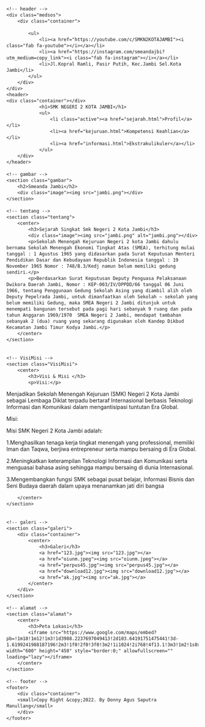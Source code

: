 <!DOCTYPE html>
<html>
<head>
	<meta charset="utf-8">
	<meta name="viewport" content="width=device-width, initial-scale=1">
	<title>website</title>
	<link rel="stylesheet" type="text/css" href="style.css">
	<link rel="stylesheet" type="text/css" href="https://cdnjs.cloudflare.com/ajax/libs/font-awesome/5.15.3/css/all.min.css">
	<link rel="icon" type="image/x-icon" href="icon/download.png"/>
</head>
<body>

	<!-- header -->
	<div class="medsos">
		<div class="container">

			<ul>
				<li><a href="https://youtube.com/c/SMKN2KOTAJAMBI"><i class="fab fa-youtube"></i></a></li>
				<li><a href="https://instagram.com/smeandajbi?utm_medium=copy_link"><i class="fab fa-instagram"></i></a></li>
				<li>Jl.Kopral Ramli, Pasir Putih, Kec.Jambi Sel.Kota Jambi</li>
			</ul>
		</div>
	</div>
	<header>
	<div class="container"></div>
				<h1>SMK NEGERI 2 KOTA JAMBI</h1>
				<ul>
					<li class="active"><a href="sejarah.html">Profil</a></li>
					<li><a href="kejuruan.html">Kompetensi Keahlian</a></li>
					<li><a href="informasi.html">Ekstrakulikuler</a></li>
				</ul>
		</div>
	</header>

	<!-- gambar -->
	<section class="gambar">
		<h2>Smeanda Jambi</h2>
		<div class="image"><img src="jambi.png"></div>
	</section>

	<!-- tentang -->
	<section class="tentang">
		<center>
			<h3>Sejarah Singkat Smk Negeri 2 Kota Jambi</h3>
			<div class="image"><img src="jambi.png" alt="jambi.png"></div>
			<p>Sekolah Menengah Kejuruan Negeri 2 kota Jambi dahulu bernama Sekolah Menengah Ekonomi Tingkat Atas (SMEA), terhitung mulai tanggal : 1 Agustus 1965 yang didasarkan pada Surat Keputusan Menteri Pendidikan Dasar dan Kebudayaan Republik Indonesia tanggal : 19 November 1965 Nomor : 748/B.3/Kedj namun belum memiliki gedung sendiri.</p>
			<p>Berdasarkan Surat Keputusan Deputy Penguasa Pelaksanaan Dwikora Daerah Jambi, Nomor : KEP-003/IV/DPPDD/66 tanggal 06 Juni 1966, tentang Penggunaan Gedung Sekolah Asing yang diambil alih oleh Deputy Pepelrada Jambi, untuk dimanfaatkan oleh Sekolah – sekolah yang belum memiliki Gedung, maka SMEA Negeri 2 Jambi ditunjuk untuk menempati bangunan tersebut pada pagi hari sebanyak 9 ruang dan pada tahun Anggaran 1969/1970  SMEA Negeri 2 Jambi, mendapat tambahan sebanyak 2 (dua) ruang yang sekarang digunakan oleh Kandep Dikbud Kecamatan Jambi Timur Kodya Jambi.</p>
		</center>
	</section>


	<!-- VisiMisi -->
	<section class="VisiMisi">
		<center>
			<h3>Visi & Misi </h3>
			<p>Visi:</p>
<p>Menjadikan Sekolah Menengah Kejuruan (SMK) Negeri 2 Kota Jambi sebagai Lembaga Diklat terpadu bertaraf Internasional berbasis Teknologi Informasi dan Komunikasi dalam mengantisipasi tuntutan Era Global.</p>
            <p>Misi:</p>

<p>Misi SMK Negeri 2 Kota Jambi adalah:</p>
<p>1.Menghasilkan tenaga kerja tingkat menengah yang professional, memiliki Iman dan Taqwa, berjiwa entrepreneur serta mampu bersaing di Era Global.</p>
<p>2.Meningkatkan keterampilan Teknologi Informasi dan Komunikasi serta menguasai bahasa asing sehingga mampu bersaing di dunia Internasional.</p>
<p>3.Mengembangkan fungsi SMK sebagai pusat belajar, Informasi Bisnis dan Seni Budaya daerah dalam upaya menanamkan jati diri bangsa</p>

		</center>
	</section>


	<!-- galeri -->
	<section class="galeri">
		<div class="container">
			<center>
				<h3>Galeri</h3>
				<a href="123.jpg"><img src="123.jpg"></a>
				<a href="oiunm.jpeg"><img src="oiunm.jpeg"></a>
				<a href="perpus45.jpg"><img src="perpus45.jpg"></a>
				<a href="download12.jpg"><img src="download12.jpg"></a>
				<a href="ak.jpg"><img src="ak.jpg"></a>
			</center>
		</div>
	</section>

	<!-- alamat -->
	<section class="alamat">
		<center>
			<h3>Peta Lokasi</h3>
			<iframe src="https://www.google.com/maps/embed?pb=!1m18!1m12!1m3!1d3988.2237697049413!2d103.64191751475441!3d-1.6199241988187196!2m3!1f0!2f0!3f0!3m2!1i1024!2i768!4f13.1!3m3!1m2!1s0x2e25888b1224749f%3A0xba13725b9daf95ba!2sSekolah%20Menengah%20Kejuruan%20Negeri%202%20Kota%20Jambi!5e0!3m2!1sid!2sid!4v1646634987496!5m2!1sid!2sid" width="600" height="450" style="border:0;" allowfullscreen="" loading="lazy"></iframe>
		</center>
	</section>

	<!-- footer -->
	<footer>
		<div class="container">
		<small>Copy Right &copy;2022. By Donny Agus Saputra Manullang</small>
		</div>
	</footer>

</body>
</html>
